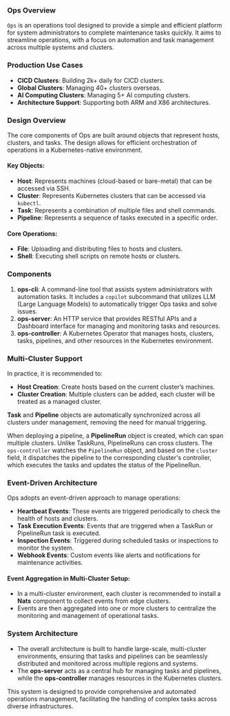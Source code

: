 ### **Ops Overview**

`Ops` is an operations tool designed to provide a simple and efficient platform for system administrators to complete maintenance tasks quickly. It aims to streamline operations, with a focus on automation and task management across multiple systems and clusters.

### **Production Use Cases**

- **CICD Clusters**: Building 2k+ daily for CICD clusters.
- **Global Clusters**: Managing 40+ clusters overseas.
- **AI Computing Clusters**: Managing 5+ AI computing clusters.
- **Architecture Support**: Supporting both ARM and X86 architectures.

### **Design Overview**

The core components of Ops are built around objects that represent hosts, clusters, and tasks. The design allows for efficient orchestration of operations in a Kubernetes-native environment.

#### **Key Objects:**

- **Host**: Represents machines (cloud-based or bare-metal) that can be accessed via SSH.
- **Cluster**: Represents Kubernetes clusters that can be accessed via `kubectl`.
- **Task**: Represents a combination of multiple files and shell commands.
- **Pipeline**: Represents a sequence of tasks executed in a specific order.

#### **Core Operations:**

- **File**: Uploading and distributing files to hosts and clusters.
- **Shell**: Executing shell scripts on remote hosts or clusters.

### **Components**

1. **ops-cli**: A command-line tool that assists system administrators with automation tasks. It includes a `copilot` subcommand that utilizes LLM (Large Language Models) to automatically trigger Ops tasks and solve issues.
2. **ops-server**: An HTTP service that provides RESTful APIs and a Dashboard interface for managing and monitoring tasks and resources.
3. **ops-controller**: A Kubernetes Operator that manages hosts, clusters, tasks, pipelines, and other resources in the Kubernetes environment.

### **Multi-Cluster Support**

In practice, it is recommended to:

- **Host Creation**: Create hosts based on the current cluster’s machines.
- **Cluster Creation**: Multiple clusters can be added, each cluster will be treated as a managed cluster.

**Task** and **Pipeline** objects are automatically synchronized across all clusters under management, removing the need for manual triggering.

When deploying a pipeline, a **PipelineRun** object is created, which can span multiple clusters. Unlike TaskRuns, PipelineRuns can cross clusters. The `ops-controller` watches the `PipelineRun` object, and based on the `cluster` field, it dispatches the pipeline to the corresponding cluster's controller, which executes the tasks and updates the status of the PipelineRun.

### **Event-Driven Architecture**

Ops adopts an event-driven approach to manage operations:

- **Heartbeat Events**: These events are triggered periodically to check the health of hosts and clusters.
- **Task Execution Events**: Events that are triggered when a TaskRun or PipelineRun task is executed.
- **Inspection Events**: Triggered during scheduled tasks or inspections to monitor the system.
- **Webhook Events**: Custom events like alerts and notifications for maintenance activities.

#### **Event Aggregation in Multi-Cluster Setup**:

- In a multi-cluster environment, each cluster is recommended to install a **Nats** component to collect events from edge clusters.
- Events are then aggregated into one or more clusters to centralize the monitoring and management of operational tasks.

### **System Architecture**

- The overall architecture is built to handle large-scale, multi-cluster environments, ensuring that tasks and pipelines can be seamlessly distributed and monitored across multiple regions and systems.
- The **ops-server** acts as a central hub for managing tasks and pipelines, while the **ops-controller** manages resources in the Kubernetes clusters.

This system is designed to provide comprehensive and automated operations management, facilitating the handling of complex tasks across diverse infrastructures.
